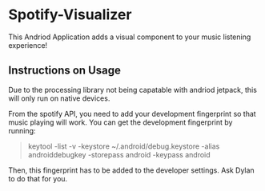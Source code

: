 # Spotify-Visualizer

This Andriod Application adds a visual component to your music listening experience!

## Instructions on Usage

Due to the processing library not being capatable with andriod jetpack, this will only run on native devices. 

From the spotify API, you need to add your development fingerprint so that music playing will work. You can get the development fingerprint by running:

> keytool -list -v -keystore ~/.android/debug.keystore -alias androiddebugkey -storepass android -keypass android

Then, this fingerprint has to be added to the developer settings. Ask Dylan to do that for you.

